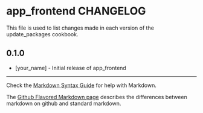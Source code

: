 app_frontend CHANGELOG
======================

This file is used to list changes made in each version of the update_packages cookbook.

0.1.0
-----
- [your_name] - Initial release of app_frontend

- - -
Check the [Markdown Syntax Guide](http://daringfireball.net/projects/markdown/syntax) for help with Markdown.

The [Github Flavored Markdown page](http://github.github.com/github-flavored-markdown/) describes the differences between markdown on github and standard markdown.
